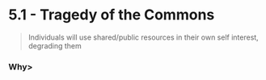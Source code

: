 # 5\.1 - Tragedy of the Commons

>  Individuals will use shared/public resources in their own self interest, degrading them

### Why>